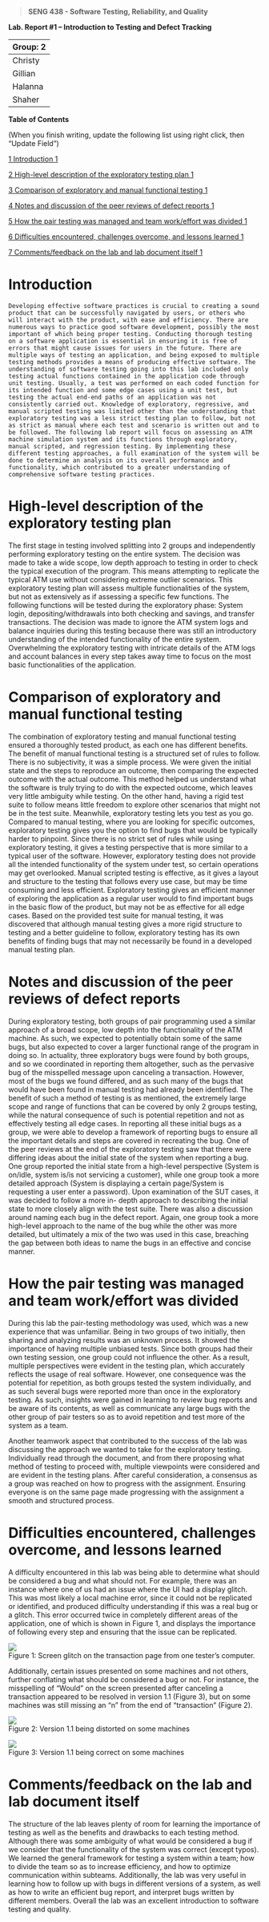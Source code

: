 >   **SENG 438 - Software Testing, Reliability, and Quality**

**Lab. Report \#1 – Introduction to Testing and Defect Tracking**

| Group: 2      |
|-----------------|
| Christy                |   
| Gillian              |   
| Halanna               |   
| Shaher                |   


**Table of Contents**

(When you finish writing, update the following list using right click, then
“Update Field”)

[1 Introduction	1](#_Toc439194677)

[2 High-level description of the exploratory testing plan	1](#_Toc439194678)

[3 Comparison of exploratory and manual functional testing	1](#_Toc439194679)

[4 Notes and discussion of the peer reviews of defect reports	1](#_Toc439194680)

[5 How the pair testing was managed and team work/effort was
divided	1](#_Toc439194681)

[6 Difficulties encountered, challenges overcome, and lessons
learned	1](#_Toc439194682)

[7 Comments/feedback on the lab and lab document itself	1](#_Toc439194683)

# Introduction

    Developing effective software practices is crucial to creating a sound product that can be successfully navigated by users, or others who will interact with the product, with ease and efficiency. There are numerous ways to practice good software development, possibly the most important of which being proper testing. Conducting thorough testing on a software application is essential in ensuring it is free of errors that might cause issues for users in the future. There are multiple ways of testing an application, and being exposed to multiple testing methods provides a means of producing effective software. The understanding of software testing going into this lab included only testing actual functions contained in the application code through unit testing. Usually, a test was performed on each coded function for its intended function and some edge cases using a unit test, but testing the actual end-end paths of an application was not consistently carried out. Knowledge of exploratory, regressive, and manual scripted testing was limited other than the understanding that exploratory testing was a less strict testing plan to follow, but not as strict as manual where each test and scenario is written out and to be followed. The following lab report will focus on assessing an ATM machine simulation system and its functions through exploratory, manual scripted, and regression testing. By implementing these different testing approaches, a full examination of the system will be done to determine an analysis on its overall performance and functionality, which contributed to a greater understanding of comprehensive software testing practices.


# High-level description of the exploratory testing plan

  The first stage in testing involved splitting into 2 groups and independently performing exploratory testing on the entire system. The decision was made to take a wide scope, low depth approach to testing in order to check the typical execution of the program. This means attempting to replicate the typical ATM use without considering extreme outlier scenarios. This exploratory testing plan will assess multiple functionalities of the system, but not as extensively as if assessing a specific few functions. The following functions will be tested during the exploratory phase: System login, depositing/withdrawals into both checking and savings, and transfer transactions. The decision was made to ignore the ATM system logs and balance inquiries during this testing because there was still an introductory understanding of the intended functionality of the entire system. Overwhelming the exploratory testing with intricate details of the ATM logs and account balances in every step takes away time to focus on the most basic functionalities of the application. 

# Comparison of exploratory and manual functional testing

  The combination of exploratory testing and manual functional testing ensured a thoroughly tested product, as each one has different benefits. The benefit of manual functional testing is a structured set of rules to follow. There is no subjectivity, it was a simple process. We were given the initial state and the steps to reproduce an outcome, then comparing the expected outcome with the actual outcome. This method helped us understand what the software is truly trying to do with the expected outcome, which leaves very little ambiguity while testing. On the other hand, having a rigid test suite to follow means little freedom to explore other scenarios that might not be in the test suite. Meanwhile, exploratory testing lets you test as you go. Compared to manual testing, where you are looking for specific outcomes, exploratory testing gives you the option to find bugs that would be typically harder to pinpoint. Since there is no strict set of rules while using exploratory testing, it gives a testing perspective that is more similar to a typical user of the software. However, exploratory testing does not provide all the intended functionality of the system under test, so certain operations may get overlooked. Manual scripted testing is effective, as it gives a layout and structure to the testing that follows every use case, but may be time consuming and less efficient. Exploratory testing gives an efficient manner of exploring the application as a regular user would to find important bugs in the basic flow of the product, but may not be as effective for all edge cases. Based on the provided test suite for manual testing, it was discovered that although manual testing gives a more rigid structure to testing and a better guideline to follow, exploratory testing has its own benefits of finding bugs that may not necessarily be found in a developed manual testing plan.


# Notes and discussion of the peer reviews of defect reports

  During exploratory testing, both groups of pair programming used a similar approach of a broad scope, low depth into the functionality of the ATM machine. As such, we expected to potentially obtain some of the same bugs, but also expected to cover a larger functional range of the program in doing so. In actuality, three exploratory bugs were found by both groups, and so we coordinated in reporting them altogether, such as the pervasive bug of the misspelled message upon canceling a transaction. However, most of the bugs we found differed, and as such many of the bugs that would have been found in manual testing had already been identified. The benefit of such a method of testing is as mentioned, the extremely large scope and range of functions that can be covered by only 2 groups testing, while the natural consequence of such is potential repetition and not as effectively testing all edge cases. In reporting all these initial bugs as a group, we were able to develop a framework of reporting bugs to ensure all the important details and steps are covered in recreating the bug. One of the peer reviews at the end of the exploratory testing saw that there were differing ideas about the initial state of the system when reporting a bug. One group reported the initial state from a high-level perspective (System is on/idle, system is/is not servicing a customer), while one group took a more detailed approach (System is displaying a certain page/System is requesting a user enter a password). Upon examination of the SUT cases, it was decided to follow a more in- depth approach to describing the initial state to more closely align with the test suite. There was also a discussion around naming each bug in the defect report. Again, one group took a more high-level approach to the name of the bug while the other was more detailed, but ultimately a mix of the two was used in this case, breaching the gap between both ideas to name the bugs in an effective and concise manner.


# How the pair testing was managed and team work/effort was divided 

  During this lab the pair-testing methodology was used, which was a new experience that was unfamiliar. Being in two groups of two initially, then sharing and analyzing results was an unknown process. It showed the importance of having multiple unbiased tests. Since both groups had their own testing session, one group could not influence the other. As a result, multiple perspectives were evident in the testing plan, which accurately reflects the usage of real software. However, one consequence was the potential for repetition, as both groups tested the system individually, and as such several bugs were reported more than once in the exploratory testing. As such, insights were gained in learning to review bug reports and be aware of its contents, as well as communicate any large bugs with the other group of pair testers so as to avoid repetition and test more of the system as a team. 

  Another teamwork aspect that contributed to the success of the lab was discussing the approach we wanted to take for the exploratory testing. Individually read through the document, and from there proposing what method of testing to proceed with, multiple viewpoints were considered and are evident in the testing plans. After careful consideration, a consensus as a group was reached on how to progress with the assignment. Ensuring everyone is on the same page made progressing with the assignment a smooth and structured process.


# Difficulties encountered, challenges overcome, and lessons learned

  A difficulty encountered in this lab was being able to determine what should be considered a bug and what should not. For example, there was an instance where one of us had an issue where the UI had a display glitch. This was most likely a local machine error, since it could not be replicated or identified, and produced difficulty understanding if this was a real bug or a glitch. This error occurred twice in completely different areas of the application, one of which is shown in Figure 1, and displays the importance of following every step and ensuring that the issue can be replicated.

![](media/438_figure_1.png)  
Figure 1: Screen glitch on the transaction page from one tester’s computer.

  Additionally, certain issues presented on some machines and not others, further conflating what should be considered a bug or not. For instance, the misspelling of “Would” on the screen presented after canceling a transaction appeared to be resolved in version 1.1 (Figure 3), but on some machines was still missing an “n” from the end of “transaction” (Figure 2).

![](media/438_figure_2.png)  
Figure 2: Version 1.1 being distorted on some machines

![](media/438_figure_3.png)  
Figure 3: Version 1.1 being correct on some machines

# Comments/feedback on the lab and lab document itself

  The structure of the lab leaves plenty of room for learning the importance of testing as well as the benefits and drawbacks to each testing method. Although there was some ambiguity of what would be considered a bug if we consider that the functionality of the system was correct (except typos). We learned the general framework for testing a system within a team; how to divide the team so as to increase efficiency, and how to optimize communication within subteams. Additionally, the lab was very useful in learning how to follow up with bugs in different versions of a system, as well as how to write an efficient bug report, and interpret bugs written by different members. Overall the lab was an excellent introduction to software testing and quality. 

